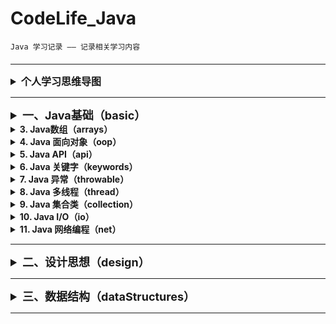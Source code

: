 # CodeLife_Java

    Java 学习记录 —— 记录相关学习内容

#### 

***

<details>
<summary style="font-size: medium"><b>个人学习思维导图</b></summary>

+ Java基础
  
    访问密码（feirouz） - 
    [点击跳转思维导图](https://www.processon.com/view/link/608194850791293ce80eabce)

</details>

***

<details>
<summary style="font-size: large"><b>一、Java基础（basic）</b></summary>



>   <details>
>   <summary><b>1. Java运算符（operator）</b></summary>
>
>   + 常见运算符（general）
>       + Test ： *+= 和 =+ 的区别*
>
>   + 逻辑运算符（logic）
>       + BitwiseXOR ： *三种替换方式
>           重点讲 ^（异或运算）来实现替换方式*
>       + BHDConverter ： *模拟进制转换
>           使用 & 和 位移运算 来实现*
>
>   </details>

>   <details>
>   <summary><b>2. Java结构（选择、循环）（structure）</b></summary>
>
>   + 嵌套循环（nestedloop）
>       + PrimeNumber ： *查找质数(1-100000)
>       使用不同的方式来查找质数*
      
</details>

<details>
<summary><b>3. Java数组（arrays）</b></summary>

+ 数组赋值（assignment）
    + PascalTriangle ： *杨辉三角
      使用二维数组 打印10行 杨辉三角*
+ 求数组平均值、最大最小值、和等（value）
+ 数组的复制、反转、查找（线性查找、二分法查找）（crl）
    + ArrayReverse ： *数组反转*
    + ArrayLookup ： *数组查找
      主要写线性查找、二分法查找*
+ 数组排序（sort）
    + BubbleSort ： *冒泡排序*

</details>

<details>
<summary><b>4. Java 面向对象（oop）</b></summary>

+ 接口（interface）
    + Ball ： *接口题目1 - 判断对错*
    + C ： *接口题目2 - 判断对错*
    + StudyTest1 ： *JDK8接口改进 - 注意事项*
+ 多态（polymorphism）
    + FieldMethodTest ： *多态的简单使用*
    + InstanceTest ： *测试 instanceof 所满足的情况*
    + InterviewTest1 ： *多态中特别的注意事项*
    + PersonTest ： *多态为何存在？*
+ 混合（mixture）
   + BankTest ： *对象的属性 赋值的顺序*
   + LeafTest ： *题目1 - 判断如下代码执行顺序*
   + SonTest ： *题目2 - 判断如下代码执行顺序？*

</details>

<details>
<summary><b>5. Java API（api）</b></summary>

+ Object（object）
  + equal ： *== 和 equals() 的区别*
  + ToStringTest ： *Object类中toString()的使用*
+ String（strings）
  + SimpleTest ： *String 与 char[] 之间的转换题目*
  + StringTest ： *String的实例化方式*
+ 包装类（wrapper）
  + WrapperTest ： *类型转换*
  + InterviewTest1 ： *题目1 - 关于包装类的面试题*
  + InterviewTest2S ： *题目2 - 关于包装类的面试题*
  + ScoreTest ： *题目3 - 根据题意实现代码*

</details>

<details>
<summary><b>6. Java 关键字（keywords）</b></summary>

+ StaticTest ： *static 的应用场景*

</details>


<details>
<summary><b>7. Java 异常（throwable）</b></summary>

+ ReturnExceptionDemo ： *finally的执行顺序测试*
+ Test1 ： *常见的运行时异常 有什么？*

</details>

<details>
<summary><b>8. Java 多线程（thread）</b></summary>

+ ProAndCost ： *线程通信的应用：经典例题：生产者/消费者*
+ ThreadTest ： *多线程的创建 方式一：继承于Thread类*
+ ThreadTest2 ： *多线程的创建 方式一：继承于Thread类 使用匿名子类的方式*
+ ThreadTest3 ： *多线程的创建 方式二：实现Runnable接口*

</details>

<details>
<summary><b>9. Java 集合类（collection）</b></summary>
</details>


<details>
<summary><b>10. Java I/O（io）</b></summary>

+ practice1 ： *获取文本上每个字符出现的次数*

 </details>

<details>
<summary><b>11. Java 网络编程（net）</b></summary>

+ 网络通信（socket）
    + TCPTest1 ： *实现TCP的网络编程练习1*
    + TCPTest2 ： *实现TCP的网络编程练习2*
    + TCPTest3 ： *实现TCP的网络编程练习3*
    + UDPTest1 ： *实现UDP协议的网络编程练习1*
+ URL编程（url）      
    + URLTest1 ： *URL网络编程练习1*
    + URLTest2 ： *URL网络编程练习2*

 </details>

</details>

***
<details>
<summary style="font-size: large"><b>二、设计思想（design）</b></summary>

<details>
<summary><b>1. 设计模式（pattern）</b></summary>

+ 创建型模式（creational）
    + 单例模式（Singleton）： *饿汉式、懒汉式*
+ 结构型模式（structural）
    + 代理模式（Proxy）：*四个例子（静态代理 /动态代理）*
+ 行为型模式（behavioral）
    + 模板方法模式（TemplateMethod） / 模板模式（Template）：*两个例子*

</details>

</details>

***

<details>
<summary style="font-size: large"><b>三、数据结构（dataStructures）</b></summary>

</details>

***







